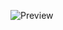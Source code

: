 ![Preview](https://github.com/SoyAntonioJimenez/Apagator3000/assets/92369983/743a2bf4-c41e-48e6-bff8-fb50ee8d1876)
